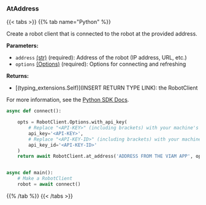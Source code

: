 ### AtAddress

{{< tabs >}}
{{% tab name="Python" %}}

Create a robot client that is connected to the robot at the provided address.

**Parameters:**

- `address` [(str)](https://docs.python.org/3/library/stdtypes.html#text-sequence-type-str) (required): Address of the robot (IP address, URL, etc.)
- `options` [(Options)](https://python.viam.dev/autoapi/viam/robot/client/index.html#viam.robot.client.RobotClient.Options) (required): Options for connecting and refreshing

**Returns:**

- [(typing_extensions.Self)](INSERT RETURN TYPE LINK): the RobotClient

For more information, see the [Python SDK Docs](https://python.viam.dev/autoapi/viam/robot/client/index.html#viam.robot.client.RobotClient.at_address).

``` python {class="line-numbers linkable-line-numbers"}
async def connect():

    opts = RobotClient.Options.with_api_key(
        # Replace "<API-KEY>" (including brackets) with your machine's API key
        api_key='<API-KEY>',
        # Replace "<API-KEY-ID>" (including brackets) with your machine's API key ID
        api_key_id='<API-KEY-ID>'
    )
    return await RobotClient.at_address('ADDRESS FROM THE VIAM APP', opts)


async def main():
    # Make a RobotClient
    robot = await connect()
```

{{% /tab %}}
{{< /tabs >}}
